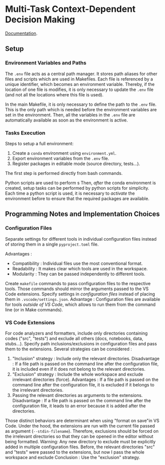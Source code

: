 # Multi-Task Context-Dependent Decision Making

[Documentation](https://esther-poniatowski.github.io/multitask-context-dependent-behavior/).

## Setup

### Environment Variables and Paths

The `.env` file acts as a central path manager. It stores path aliases for other files and scripts
which are used in Makefiles. Each file is referenced by a unique identifier, which becomes an
environment variable. Thereby, if the location of one file is modifies, it is only necessary
to update the `.env` file (and not all the locations where this file is used).

In the main Makefile, it is only necessary to define the path to the `.env` file. This is the only
path which is needed before the environment variables are set in the environment.
Then, all the variables in the `.env` file are automatically available as soon as the environment is
active.

### Tasks Execution

Steps to setup a full environment:

1. Create a `conda` environment using `environment.yml`.
2. Export environment variables from the `.env` file.
3. Register packages in editable mode (source directory, tests...).

The first step is performed directly from bash commands.

Python scripts are used to perform s
Then, *after* the conda environment is created, setup tasks can be performed by python scripts for
simplicity. Each time a python script is used, it is necessary to *activate* the environment before
to ensure that the required packages are available.


## Programming Notes and Implementation Choices

### Configuration Files

Separate settings for different tools in individual configuration files instead of storing them in a
single `pyproject.toml` file.

Advantages :

- Compatibility : Individual files use the most conventional format.
- Readability : It makes clear which tools are used in the workspace.
- Modularity : They can be passed independently to different tools.

Create `makefile` commands to pass configuration files to the respective tools. Those commands
should mirror the arguments passed to the VS Code extensions. Specify settings in *configuration
files* instead of placing them in `.vscode/settings.json`. Advantage : Configuration files are
available for tools *outside of VS Code*, which allows to run them from the command line (or in Make
commands).

### VS Code Extensions

For code analyzers and formatters, include only directories containing codes ("src", "tests")
and exclude all others (docs, notebooks, data, stubs...).
Specify path inclusions/exclusions in configuration files and pass them to the extensions.
Several strategies can be considered :
1. "Inclusion" strategy : Include only the relevant directories.
Disadvantage : If a file path is passed on the command line after the configuration file,
it is included even if it does not belong to the relevant directories.
2. "Exclusion" strategy : Include the whole workspace and exclude irrelevant directories (force).
Advantages : If a file path is passed on the command line after the configuration file,
it is excluded if it belongs to the irrelevant directories.
3. Passing the relevant directories as arguments to the extensions.
Disadvantage : If a file path is passed on the command line after the configuration file,
it leads to an error because it is added after the directories.

Those distinct behaviors are determinant when using "format on save"in VS Code.
Under the hood, the extensions are run with the current file passed as argument (`--stdin-filename`).
Therefore, exclusions should be forced on the irrelevant directories so that they can be opened
in the editor without being formatted.
Warning: Any new directory to exclude must be explicitly added in multiple configuration files.
Before, the relevant directories "src" and "tests" were passed to the extensions,
but now I pass the whole workspace and exclude
Conclusion : Use the "exclusion" strategy.
